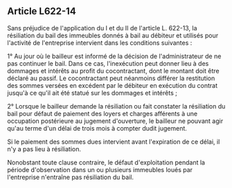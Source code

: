 Article L622-14
----
Sans préjudice de l'application du I et du II de l'article L. 622-13, la
résiliation du bail des immeubles donnés à bail au débiteur et utilisés pour
l'activité de l'entreprise intervient dans les conditions suivantes :

1° Au jour où le bailleur est informé de la décision de l'administrateur de ne
pas continuer le bail. Dans ce cas, l'inexécution peut donner lieu à des
dommages et intérêts au profit du cocontractant, dont le montant doit être
déclaré au passif. Le cocontractant peut néanmoins différer la restitution des
sommes versées en excédent par le débiteur en exécution du contrat jusqu'à ce
qu'il ait été statué sur les dommages et intérêts ;

2° Lorsque le bailleur demande la résiliation ou fait constater la résiliation
du bail pour défaut de paiement des loyers et charges afférents à une occupation
postérieure au jugement d'ouverture, le bailleur ne pouvant agir qu'au terme
d'un délai de trois mois à compter dudit jugement.

Si le paiement des sommes dues intervient avant l'expiration de ce délai, il n'y
a pas lieu à résiliation.

Nonobstant toute clause contraire, le défaut d'exploitation pendant la période
d'observation dans un ou plusieurs immeubles loués par l'entreprise n'entraîne
pas résiliation du bail.
